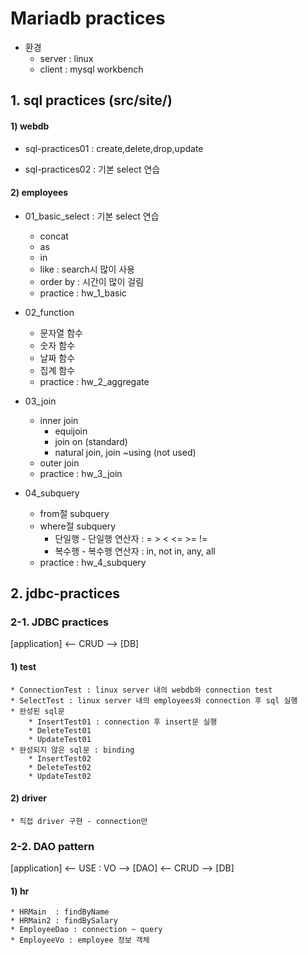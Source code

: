 # Mariadb practices

* 환경 
	* server : linux
	* client : mysql workbench

## 1. sql practices (src/site/)

#### 1) webdb

* sql-practices01 : create,delete,drop,update

* sql-practices02 : 기본 select 연습

#### 2) employees 

* 01_basic_select : 기본 select 연습

	* concat
	* as
	* in
	* like : search시 많이 사용
	* order by : 시간이 많이 걸림
	* practice : hw_1_basic
	
* 02_function

	* 문자열 함수
	* 숫자 함수
	* 날짜 함수
	* 집계 함수
	* practice : hw_2_aggregate

* 03_join

	* inner join
		* equijoin
		* join on (standard)
		* natural join, join ~using (not used)
	* outer join
	* practice : hw_3_join
	
* 04_subquery
	
	* from절 subquery
	* where절 subquery
		* 단일행 - 단일행 연산자 : = > < <= >= !=
		* 복수행 - 복수행 연산자 : in, not in, any, all
	* practice : hw_4_subquery
	
## 2. jdbc-practices

### 2-1. JDBC practices

[application] <-- CRUD --> [DB]

#### 1) test

	* ConnectionTest : linux server 내의 webdb와 connection test
	* SelectTest : linux server 내의 employees와 connection 후 sql 실행
	* 완성된 sql문
		* InsertTest01 : connection 후 insert문 실행
		* DeleteTest01
		* UpdateTest01
	* 완성되지 않은 sql문 : binding
		* InsertTest02
		* DeleteTest02
		* UpdateTest02
	
#### 2) driver

	* 직접 driver 구현 - connection만

### 2-2. DAO pattern

[application] <-- USE : VO --> [DAO] <-- CRUD --> [DB]

#### 1) hr 

	* HRMain  : findByName
	* HRMain2 : findBySalary
	* EmployeeDao : connection ~ query
	* EmployeeVo : employee 정보 객체
		
